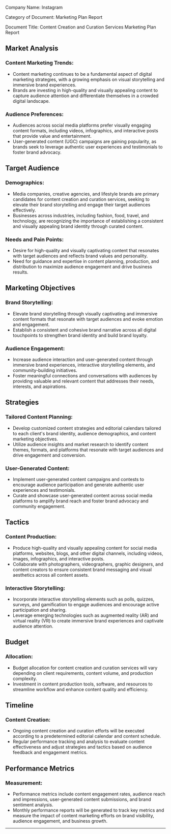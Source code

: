 Company Name: Instagram

Category of Document: Marketing Plan Report

Document Title: Content Creation and Curation Services Marketing Plan Report

## Market Analysis

### Content Marketing Trends:
- Content marketing continues to be a fundamental aspect of digital marketing strategies, with a growing emphasis on visual storytelling and immersive brand experiences.
- Brands are investing in high-quality and visually appealing content to capture audience attention and differentiate themselves in a crowded digital landscape.

### Audience Preferences:
- Audiences across social media platforms prefer visually engaging content formats, including videos, infographics, and interactive posts that provide value and entertainment.
- User-generated content (UGC) campaigns are gaining popularity, as brands seek to leverage authentic user experiences and testimonials to foster brand advocacy.

## Target Audience

### Demographics:
- Media companies, creative agencies, and lifestyle brands are primary candidates for content creation and curation services, seeking to elevate their brand storytelling and engage their target audiences effectively.
- Businesses across industries, including fashion, food, travel, and technology, are recognizing the importance of establishing a consistent and visually appealing brand identity through curated content.

### Needs and Pain Points:
- Desire for high-quality and visually captivating content that resonates with target audiences and reflects brand values and personality.
- Need for guidance and expertise in content planning, production, and distribution to maximize audience engagement and drive business results.

## Marketing Objectives

### Brand Storytelling:
- Elevate brand storytelling through visually captivating and immersive content formats that resonate with target audiences and evoke emotion and engagement.
- Establish a consistent and cohesive brand narrative across all digital touchpoints to strengthen brand identity and build brand loyalty.

### Audience Engagement:
- Increase audience interaction and user-generated content through immersive brand experiences, interactive storytelling elements, and community-building initiatives.
- Foster meaningful connections and conversations with audiences by providing valuable and relevant content that addresses their needs, interests, and aspirations.

## Strategies

### Tailored Content Planning:
- Develop customized content strategies and editorial calendars tailored to each client's brand identity, audience demographics, and content marketing objectives.
- Utilize audience insights and market research to identify content themes, formats, and platforms that resonate with target audiences and drive engagement and conversion.

### User-Generated Content:
- Implement user-generated content campaigns and contests to encourage audience participation and generate authentic user experiences and testimonials.
- Curate and showcase user-generated content across social media platforms to amplify brand reach and foster brand advocacy and community engagement.

## Tactics

### Content Production:
- Produce high-quality and visually appealing content for social media platforms, websites, blogs, and other digital channels, including videos, images, infographics, and interactive posts.
- Collaborate with photographers, videographers, graphic designers, and content creators to ensure consistent brand messaging and visual aesthetics across all content assets.

### Interactive Storytelling:
- Incorporate interactive storytelling elements such as polls, quizzes, surveys, and gamification to engage audiences and encourage active participation and sharing.
- Leverage emerging technologies such as augmented reality (AR) and virtual reality (VR) to create immersive brand experiences and captivate audience attention.

## Budget

### Allocation:
- Budget allocation for content creation and curation services will vary depending on client requirements, content volume, and production complexity.
- Investment in content production tools, software, and resources to streamline workflow and enhance content quality and efficiency.

## Timeline

### Content Creation:
- Ongoing content creation and curation efforts will be executed according to a predetermined editorial calendar and content schedule.
- Regular performance tracking and analysis to evaluate content effectiveness and adjust strategies and tactics based on audience feedback and engagement metrics.

## Performance Metrics

### Measurement:
- Performance metrics include content engagement rates, audience reach and impressions, user-generated content submissions, and brand sentiment analysis.
- Monthly performance reports will be generated to track key metrics and measure the impact of content marketing efforts on brand visibility, audience engagement, and business growth.

---
